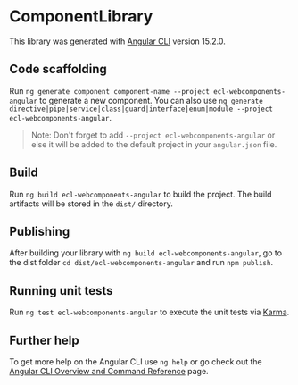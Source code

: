 # ComponentLibrary

This library was generated with [Angular CLI](https://github.com/angular/angular-cli) version 15.2.0.

## Code scaffolding

Run `ng generate component component-name --project ecl-webcomponents-angular` to generate a new component. You can also use `ng generate directive|pipe|service|class|guard|interface|enum|module --project ecl-webcomponents-angular`.

> Note: Don't forget to add `--project ecl-webcomponents-angular` or else it will be added to the default project in your `angular.json` file.

## Build

Run `ng build ecl-webcomponents-angular` to build the project. The build artifacts will be stored in the `dist/` directory.

## Publishing

After building your library with `ng build ecl-webcomponents-angular`, go to the dist folder `cd dist/ecl-webcomponents-angular` and run `npm publish`.

## Running unit tests

Run `ng test ecl-webcomponents-angular` to execute the unit tests via [Karma](https://karma-runner.github.io).

## Further help

To get more help on the Angular CLI use `ng help` or go check out the [Angular CLI Overview and Command Reference](https://angular.io/cli) page.
